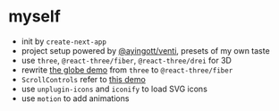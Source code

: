 # myself

- init by `create-next-app`
- project setup powered by [@ayingott/venti](https://github.com/lotwt/venti), presets of my own taste
- use `three`, `@react-three/fiber`, `@react-three/drei` for 3D
- rewrite [the globe demo](https://threejs.org/examples/?q=earth#webgpu_tsl_earth) from `three` to `@react-three/fiber`
- `ScrollControls` refer to [this demo](https://codesandbox.io/p/sandbox/4jr4p)
- use `unplugin-icons` and `iconify` to load SVG icons
- use `motion` to add animations
